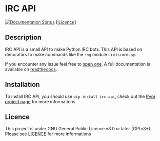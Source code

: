 # IRC API
[![Documentation Status](https://readthedocs.org/projects/irc-api/badge/?version=latest)](https://irc-api.readthedocs.io/en/latest/?badge=latest) [[!Licence](https://img.shields.io/github/license/Shadow15510/irc_api?color=green)]

## Description
IRC API is a small API to make Python IRC bots. This API is based on decorators to make commands like the `cog` module in `discord.py`.

If you encounter any issue feel free to [open one](https://github.com/Shadow15510/irc_api/issues).
A full documentation is available on [readthedocs](https://irc-api.readthedocs.io/en/latest/).

## Installation
To install IRC API, you should use ``pip install irc-api``, check out the [Pypi project page](https://pypi.org/project/irc-api/) for more informations.

## Licence
This project is under GNU General Public Licence v3.0 or later (GPLv3+).
Please see [LICENCE](https://github.com/Shadow15510/irc_api/blob/master/LICENSE) for more informations 
